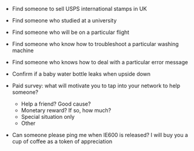 - Find someone to sell USPS international stamps in UK
- Find someone who studied at a university 
- Find someone who will be on a particular flight
- Find someone who know how to troubleshoot a particular washing machine
- Find someone who knows how to deal with a particular error message
- Confirm if a baby water bottle leaks when upside down

- Paid survey: what will motivate you to tap into your network to help someone?
  - Help a friend? Good cause?
  - Monetary reward? If so, how much?
  - Special situation only
  - Other

- Can someone please ping me when IE600 is released? I will buy you a cup of coffee as a token of appreciation
